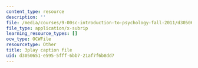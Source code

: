 ```yaml
---
content_type: resource
description: ''
file: /media/courses/9-00sc-introduction-to-psychology-fall-2011/d3050651e5955fff6bb721af7f6b8dd7_MYMYXhR2Ppw.srt
file_type: application/x-subrip
learning_resource_types: []
ocw_type: OCWFile
resourcetype: Other
title: 3play caption file
uid: d3050651-e595-5fff-6bb7-21af7f6b8dd7
---
```

